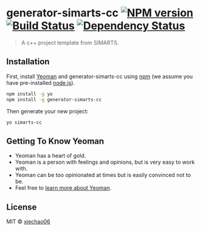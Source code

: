 # generator-simarts-cc [![NPM version][npm-image]][npm-url] [![Build Status][travis-image]][travis-url] [![Dependency Status][daviddm-image]][daviddm-url]
>
> A c++ project template from SIMARTS.

## Installation

First, install [Yeoman](http://yeoman.io) and generator-simarts-cc using [npm](https://www.npmjs.com/) (we assume you have pre-installed [node.js](https://nodejs.org/)).

```bash
npm install -g yo
npm install -g generator-simarts-cc
```

Then generate your new project:

```bash
yo simarts-cc
```

## Getting To Know Yeoman

* Yeoman has a heart of gold.
* Yeoman is a person with feelings and opinions, but is very easy to work with.
* Yeoman can be too opinionated at times but is easily convinced not to be.
* Feel free to [learn more about Yeoman](http://yeoman.io/).

## License

MIT © [xiechao06]()

[npm-image]: https://badge.fury.io/js/generator-simarts-cc.svg
[npm-url]: https://npmjs.org/package/generator-simarts-cc
[travis-image]: https://travis-ci.com/xiechao06/generator-simarts-cc.svg?branch=master
[travis-url]: https://travis-ci.com/xiechao06/generator-simarts-cc
[daviddm-image]: https://david-dm.org/xiechao06/generator-simarts-cc.svg?theme=shields.io
[daviddm-url]: https://david-dm.org/xiechao06/generator-simarts-cc

